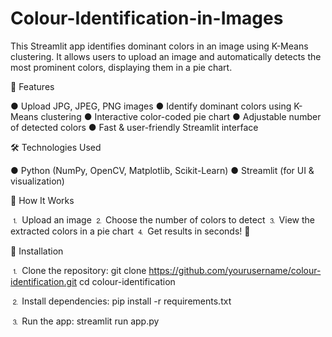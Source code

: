 # Colour-Identification-in-Images
This Streamlit app identifies dominant colors in an image using K-Means clustering. It allows users to upload an image and automatically detects the most prominent colors, displaying them in a pie chart.

🚀 Features

● Upload JPG, JPEG, PNG images
● Identify dominant colors using K-Means clustering
● Interactive color-coded pie chart
● Adjustable number of detected colors
● Fast & user-friendly Streamlit interface

🛠️ Technologies Used

● Python (NumPy, OpenCV, Matplotlib, Scikit-Learn)
● Streamlit (for UI & visualization)

📸 How It Works

⒈ Upload an image
⒉ Choose the number of colors to detect
⒊ View the extracted colors in a pie chart
⒋ Get results in seconds! 🚀

🔧 Installation

⒈ Clone the repository:
     git clone https://github.com/yourusername/colour-identification.git 
     cd colour-identification
     
⒉ Install dependencies:
     pip install -r requirements.txt
     
⒊ Run the app:
      streamlit run app.py

